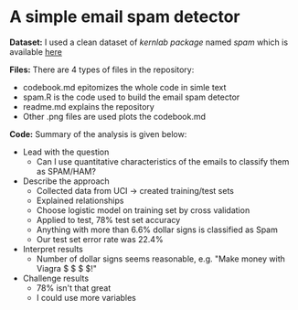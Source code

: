 # A simple email spam detector

**Dataset:** I used a clean dataset of *kernlab package* named *spam* which is available [here](https://cran.r-project.org/web/packages/kernlab/index.html) 

**Files:**
There are 4 types of files in the repository:
- codebook.md epitomizes the whole code in simle text
- spam.R is the code used to build the email spam detector
- readme.md explains the repository
- Other .png files are used plots the codebook.md

**Code:**
Summary of the analysis is given below:
 - Lead with the question
   - Can I use quantitative characteristics of the emails to classify them as SPAM/HAM?
 - Describe the approach
   - Collected data from UCI -> created training/test sets
   - Explained relationships
   - Choose logistic model on training set by cross validation
   - Applied to test, 78% test set accuracy
   - Anything with more than 6.6% dollar signs is classified as Spam
   - Our test set error rate was 22.4%
- Interpret results
   - Number of dollar signs seems reasonable, e.g. "Make money with Viagra \$ \$ \$ \$!"
- Challenge results
   - 78% isn't that great
   - I could use more variables
  
